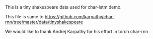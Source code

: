 This is a tiny shakespeare data used for char-lstm demo.

This file is same to https://github.com/karpathy/char-rnn/tree/master/data/tinyshakespeare

We would like to thank Andrej Karpathy for his effort in torch char-rnn
